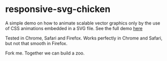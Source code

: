 # responsive-svg-chicken

A simple demo on how to animate scalable vector graphics only by the use of CSS animations embedded in a SVG file.
See the full demo [here](http://mborgbrant.github.io/responsive-svg-chicken/)

Tested in Chrome, Safari and Firefox. Works perfectly in Chrome and Safari, but not that smooth in Firefox.

Fork me. Together we can build a zoo.

